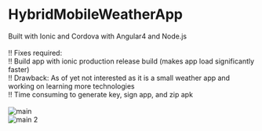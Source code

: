 # HybridMobileWeatherApp
Built with Ionic and Cordova with Angular4 and Node.js<br>
<br>
!! Fixes required: <br>
!! Build app with ionic production release build (makes app load significantly faster)<br>
!! Drawback: As of yet not interested as it is a small weather app and working on learning more technologies<br>
!! Time consuming to generate key, sign app, and zip apk<br>
<br>
![main](https://user-images.githubusercontent.com/32786237/37317136-013405a6-26c8-11e8-9d71-cfbf0ead9700.jpg)<br>
![main 2](https://user-images.githubusercontent.com/32786237/37317141-053ce3c0-26c8-11e8-980b-d3b9a757f32f.jpg)
